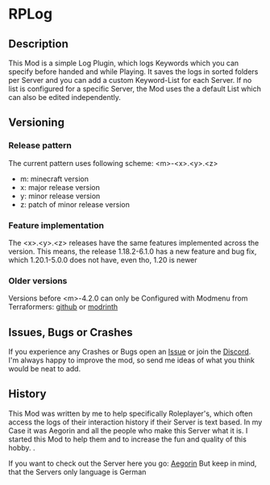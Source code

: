 # RPLog
## Description
This Mod is a simple Log Plugin, which logs Keywords which you can specify before handed and while Playing.
It saves the logs in sorted folders per Server and you can add a custom Keyword-List for each Server.
If no list is configured for a specific Server, the Mod uses the a default List which can also be edited independently.

## Versioning

### Release pattern
The current pattern uses following scheme: \<m\>-\<x\>.\<y\>.\<z\>
- m: minecraft version
- x: major release version
- y: minor release version
- z: patch of minor release version

### Feature implementation 
The \<x\>.\<y\>.\<z\> releases have the same features implemented across the <m> version.
This means, the release 1.18.2-6.1.0 has a new feature and bug fix, which 1.20.1-5.0.0 does not have, even tho, 1.20 is newer

### Older versions
Versions before \<m\>-4.2.0 can only be Configured with Modmenu from Terraformers: [github][1] or [modrinth][2]

## Issues, Bugs or Crashes
If you experience any Crashes or Bugs open an [Issue][3] or join the [Discord][4]. 
I'm always happy to improve the mod, so send me ideas of what you think would be neat to add.

## History
This Mod was written by me to help specifically Roleplayer's, which often access the logs of their interaction history if their Server is text based.
In my Case it was Aegorin and all the people who make this Server what it is. I started this Mod to help them and to increase the fun and quality of this hobby. .

If you want to check out the Server here you go: [Aegorin][5]
But keep in mind, that the Servers only language is German



[1]:https://github.com/TerraformersMC/ModMenu
[2]:https://modrinth.com/mod/modmenu
[3]:https://github.com/Fireflasher21/RPLog/Issues
[4]:https://discord.gg/V9XcJSSdwB
[5]:https://aegorin.de
